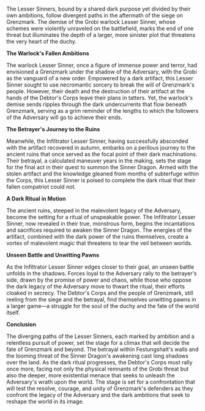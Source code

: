 The Lesser Sinners, bound by a shared dark purpose yet divided by their own ambitions, follow divergent paths in the aftermath of the siege on Grenzmark. The demise of the Grobi warlock Lesser Sinner, whose schemes were violently unraveled on the battlefield, marks the end of one threat but illuminates the depth of a larger, more sinister plot that threatens the very heart of the duchy.

**The Warlock's Fallen Ambitions**

The warlock Lesser Sinner, once a figure of immense power and terror, had envisioned a Grenzmark under the shadow of the Adversary, with the Grobi as the vanguard of a new order. Empowered by a dark artifact, this Lesser Sinner sought to use necromantic sorcery to break the will of Grenzmark's people. However, their death and the destruction of their artifact at the hands of the Debtor's Corps leave their plans in tatters. Yet, the warlock's demise sends ripples through the dark undercurrents that flow beneath Grenzmark, serving as a grim reminder of the lengths to which the followers of the Adversary will go to achieve their ends.

**The Betrayer's Journey to the Ruins**

Meanwhile, the Infiltrator Lesser Sinner, having successfully absconded with the artifact recovered in autumn, embarks on a perilous journey to the ancient ruins that once served as the focal point of their dark machinations. Their betrayal, a calculated maneuver years in the making, sets the stage for the final act in their quest to summon the Sinner Dragon. Armed with the stolen artifact and the knowledge gleaned from months of subterfuge within the Corps, this Lesser Sinner is poised to complete the dark ritual that their fallen compatriot could not.

**A Dark Ritual in Motion**

The ancient ruins, steeped in the malevolent legacy of the Adversary, become the setting for a ritual of unspeakable power. The Infiltrator Lesser Sinner, now revealed in their true, monstrous form, begins the incantations and sacrifices required to awaken the Sinner Dragon. The energies of the artifact, combined with the dark power of the ruins themselves, create a vortex of malevolent magic that threatens to tear the veil between worlds.

**Unseen Battle and Unwitting Pawns**

As the Infiltrator Lesser Sinner edges closer to their goal, an unseen battle unfolds in the shadows. Forces loyal to the Adversary rally to the betrayer's side, drawn by the promise of power and chaos, while those who oppose the dark legacy of the Adversary move to thwart the ritual, their efforts cloaked in secrecy. The Debtor's Corps and the people of Grenzmark, still reeling from the siege and the betrayal, find themselves unwitting pawns in a larger game—a struggle for the soul of the duchy and the fate of the world itself.

**Conclusion**

The diverging paths of the Lesser Sinners, each marked by ambition and a relentless pursuit of power, set the stage for a climax that will decide the fate of Grenzmark and beyond. The betrayal within Festungshalt's walls and the looming threat of the Sinner Dragon's awakening cast long shadows over the land. As the dark ritual progresses, the Debtor's Corps must rally once more, facing not only the physical remnants of the Grobi threat but also the deeper, more existential menace that seeks to unleash the Adversary's wrath upon the world. The stage is set for a confrontation that will test the resolve, courage, and unity of Grenzmark's defenders as they confront the legacy of the Adversary and the dark ambitions that seek to reshape the world in its image.